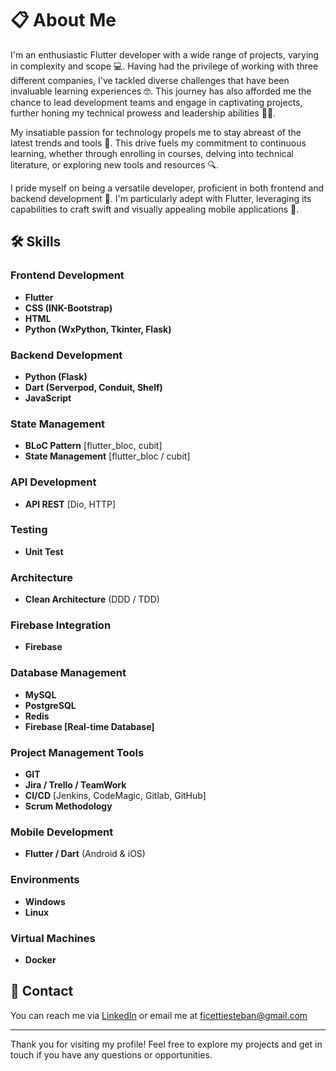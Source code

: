 # 📋 About Me

I'm an enthusiastic Flutter developer with a wide range of projects, varying in complexity and scope 💻. Having had the privilege of working with three different companies, I've tackled diverse challenges that have been invaluable learning experiences 🤓. This journey has also afforded me the chance to lead development teams and engage in captivating projects, further honing my technical prowess and leadership abilities 👨‍💻.

My insatiable passion for technology propels me to stay abreast of the latest trends and tools 🚀. This drive fuels my commitment to continuous learning, whether through enrolling in courses, delving into technical literature, or exploring new tools and resources 🔍.

I pride myself on being a versatile developer, proficient in both frontend and backend development 💪. I'm particularly adept with Flutter, leveraging its capabilities to craft swift and visually appealing mobile applications 📱.

## 🛠️ Skills

### Frontend Development
- **Flutter**
- **CSS (INK-Bootstrap)**
- **HTML**
- **Python (WxPython, Tkinter, Flask)**

### Backend Development
- **Python (Flask)**
- **Dart (Serverpod, Conduit, Shelf)**
- **JavaScript**

### State Management
- **BLoC Pattern** [flutter_bloc, cubit]
- **State Management** [flutter_bloc / cubit]

### API Development
- **API REST** [Dio, HTTP]

### Testing
- **Unit Test**

### Architecture
- **Clean Architecture** (DDD / TDD)

### Firebase Integration
- **Firebase**

### Database Management
- **MySQL**
- **PostgreSQL**
- **Redis**
- **Firebase [Real-time Database]**

### Project Management Tools
- **GIT**
- **Jira / Trello / TeamWork**
- **CI/CD** [Jenkins, CodeMagic, Gitlab, GitHub]
- **Scrum Methodology**

### Mobile Development
- **Flutter / Dart** (Android & iOS)

### Environments
- **Windows**
- **Linux**

### Virtual Machines
- **Docker**

## 📱 Contact

You can reach me via [LinkedIn]([https://www.linkedin.com](https://www.linkedin.com/in/estebanficetti/)) or email me at [ficettiesteban@gmail.com](ficettiesteban@gmail.com)

---

Thank you for visiting my profile! Feel free to explore my projects and get in touch if you have any questions or opportunities.
